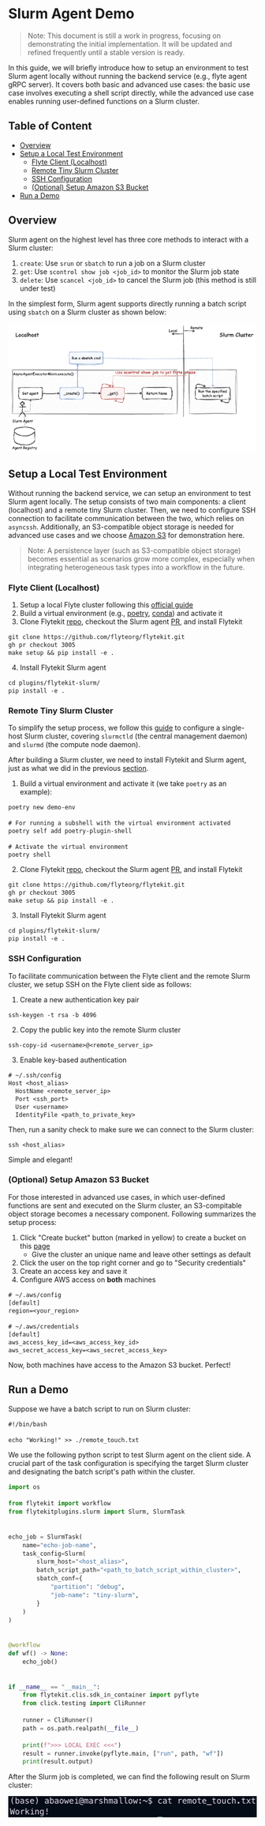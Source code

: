 # Slurm Agent Demo

> Note: This document is still a work in progress, focusing on demonstrating the initial implementation. It will be updated and refined frequently until a stable version is ready.

In this guide, we will briefly introduce how to setup an environment to test Slurm agent locally without running the backend service (e.g., flyte agent gRPC server). It covers both basic and advanced use cases: the basic use case involves executing a shell script directly, while the advanced use case enables running user-defined functions on a Slurm cluster.

## Table of Content
* [Overview](https://github.com/JiangJiaWei1103/flytekit/blob/slurm-agent-dev/plugins/flytekit-slurm/demo.md#overview)
* [Setup a Local Test Environment](https://github.com/JiangJiaWei1103/flytekit/blob/slurm-agent-dev/plugins/flytekit-slurm/demo.md#setup-a-local-test-environment)
    * [Flyte Client (Localhost)](https://github.com/JiangJiaWei1103/flytekit/blob/slurm-agent-dev/plugins/flytekit-slurm/demo.md#flyte-client-localhost)
    * [Remote Tiny Slurm Cluster](https://github.com/JiangJiaWei1103/flytekit/blob/slurm-agent-dev/plugins/flytekit-slurm/demo.md#remote-tiny-slurm-cluster)
    * [SSH Configuration](https://github.com/JiangJiaWei1103/flytekit/blob/slurm-agent-dev/plugins/flytekit-slurm/demo.md#ssh-configuration)
    * [(Optional) Setup Amazon S3 Bucket](https://github.com/JiangJiaWei1103/flytekit/blob/slurm-agent-dev/plugins/flytekit-slurm/demo.md#optional-setup-amazon-s3-bucket)
* [Run a Demo](https://github.com/JiangJiaWei1103/flytekit/blob/slurm-agent-dev/plugins/flytekit-slurm/demo.md#run-a-demo)

## Overview
Slurm agent on the highest level has three core methods to interact with a Slurm cluster:
1. `create`: Use `srun` or `sbatch` to run a job on a Slurm cluster
2. `get`: Use `scontrol show job <job_id>` to monitor the Slurm job state
3. `delete`: Use `scancel <job_id>` to cancel the Slurm job (this method is still under test)

In the simplest form, Slurm agent supports directly running a batch script using `sbatch` on a Slurm cluster as shown below:

![](https://github.com/JiangJiaWei1103/flytekit/blob/slurm-agent-dev/plugins/flytekit-slurm/assets/basic_arch.png)

## Setup a Local Test Environment
Without running the backend service, we can setup an environment to test Slurm agent locally. The setup consists of two main components: a client (localhost) and a remote tiny Slurm cluster. Then, we need to configure SSH connection to facilitate communication between the two, which relies on `asyncssh`. Additionally, an S3-compatible object storage is needed for advanced use cases and we choose [Amazon S3](https://us-west-2.console.aws.amazon.com/s3/get-started?region=us-west-2&bucketType=general) for demonstration here.
> Note: A persistence layer (such as S3-compatible object storage) becomes essential as scenarios grow more complex, especially when integrating heterogeneous task types into a workflow in the future.

### Flyte Client (Localhost)
1. Setup a local Flyte cluster following this [official guide](https://docs.flyte.org/en/latest/community/contribute/contribute_code.html#how-to-setup-dev-environment-for-flytekit)
2. Build a virtual environment (e.g., [poetry](https://python-poetry.org/), [conda](https://docs.conda.io/en/latest/)) and activate it
3. Clone Flytekit [repo](https://github.com/flyteorg/flytekit), checkout the Slurm agent [PR](https://github.com/flyteorg/flytekit/pull/3005/), and install Flytekit
```
git clone https://github.com/flyteorg/flytekit.git
gh pr checkout 3005
make setup && pip install -e .
```
4. Install Flytekit Slurm agent
```
cd plugins/flytekit-slurm/
pip install -e .
```

### Remote Tiny Slurm Cluster
To simplify the setup process, we follow this [guide](https://github.com/JiangJiaWei1103/Slurm-101) to configure a single-host Slurm cluster, covering `slurmctld` (the central management daemon) and `slurmd` (the compute node daemon).

After building a Slurm cluster, we need to install Flytekit and Slurm agent, just as what we did in the previous [section](https://github.com/JiangJiaWei1103/flytekit/blob/slurm-agent-dev/plugins/flytekit-slurm/demo.md#flyte-client-localhost).
1. Build a virtual environment and activate it (we take `poetry` as an example):
```
poetry new demo-env

# For running a subshell with the virtual environment activated
poetry self add poetry-plugin-shell

# Activate the virtual environment
poetry shell
```
2. Clone Flytekit [repo](https://github.com/flyteorg/flytekit), checkout the Slurm agent [PR](https://github.com/flyteorg/flytekit/pull/3005/), and install Flytekit
```
git clone https://github.com/flyteorg/flytekit.git
gh pr checkout 3005
make setup && pip install -e .
```
3. Install Flytekit Slurm agent
```
cd plugins/flytekit-slurm/
pip install -e .
```

### SSH Configuration
To facilitate communication between the Flyte client and the remote Slurm cluster, we setup SSH on the Flyte client side as follows:
1. Create a new authentication key pair
```
ssh-keygen -t rsa -b 4096
```
2. Copy the public key into the remote Slurm cluster
```
ssh-copy-id <username>@<remote_server_ip>
```
3. Enable key-based authentication
```
# ~/.ssh/config
Host <host_alias>
  HostName <remote_server_ip>
  Port <ssh_port>
  User <username>
  IdentityFile <path_to_private_key>
```
Then, run a sanity check to make sure we can connect to the Slurm cluster:
```
ssh <host_alias>
```
Simple and elegant!

### (Optional) Setup Amazon S3 Bucket
For those interested in advanced use cases, in which user-defined functions are sent and executed on the Slurm cluster, an S3-compitable object storage becomes a necessary component. Following summarizes the setup process:
1. Click "Create bucket" button (marked in yellow) to create a bucket on this [page](https://us-west-2.console.aws.amazon.com/s3/get-started?region=us-west-2&bucketType=general)
    * Give the cluster an unique name and leave other settings as default
2. Click the user on the top right corner and go to "Security credentials"
3. Create an access key and save it
4. Configure AWS access on **both** machines
```
# ~/.aws/config
[default]
region=<your_region>

# ~/.aws/credentials
[default]
aws_access_key_id=<aws_access_key_id>
aws_secret_access_key=<aws_secret_access_key>
```

Now, both machines have access to the Amazon S3 bucket. Perfect!


## Run a Demo
Suppose we have a batch script to run on Slurm cluster:
```
#!/bin/bash

echo "Working!" >> ./remote_touch.txt
```

We use the following python script to test Slurm agent on the client side. A crucial part of the task configuration is specifying the target Slurm cluster and designating the batch script's path within the cluster.

```python
import os

from flytekit import workflow
from flytekitplugins.slurm import Slurm, SlurmTask


echo_job = SlurmTask(
    name="echo-job-name",
    task_config=Slurm(
        slurm_host="<host_alias>",
        batch_script_path="<path_to_batch_script_within_cluster>",
        sbatch_conf={
            "partition": "debug",
            "job-name": "tiny-slurm",
        }
    )
)


@workflow
def wf() -> None:
    echo_job()


if __name__ == "__main__":
    from flytekit.clis.sdk_in_container import pyflyte
    from click.testing import CliRunner

    runner = CliRunner()
    path = os.path.realpath(__file__)

    print(f">>> LOCAL EXEC <<<")
    result = runner.invoke(pyflyte.main, ["run", path, "wf"])
    print(result.output)
```

After the Slurm job is completed, we can find the following result on Slurm cluster:

![](https://github.com/JiangJiaWei1103/flytekit/blob/slurm-agent-dev/plugins/flytekit-slurm/assets/slurm_basic_result.png)
